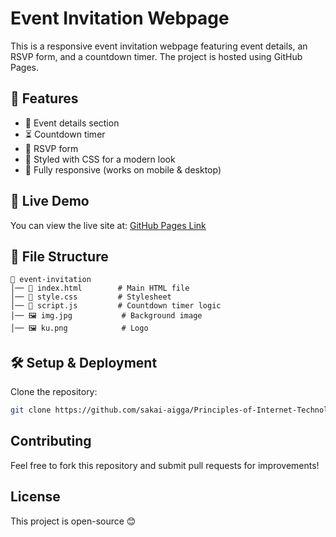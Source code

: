 # Event Invitation Webpage

This is a responsive event invitation webpage featuring event details, an RSVP form, and a countdown timer. The project is hosted using GitHub Pages.

## 🌟 Features
- 📅 Event details section
- ⏳ Countdown timer
- 📩 RSVP form
- 🎨 Styled with CSS for a modern look
- 📱 Fully responsive (works on mobile & desktop)

## 🚀 Live Demo
You can view the live site at:
[GitHub Pages Link]([https://your-username.github.io/your-repo-name/](https://sakai-aigga.github.io/Principles-of-Internet-Technologies-and-Web-Applications/))

## 📂 File Structure
```
📁 event-invitation
│── 📄 index.html        # Main HTML file
│── 🎨 style.css         # Stylesheet
│── 📜 script.js         # Countdown timer logic
│── 🖼 img.jpg           # Background image
│── 🖼 ku.png            # Logo
```

## 🛠 Setup & Deployment
Clone the repository:
   ```sh
   git clone https://github.com/sakai-aigga/Principles-of-Internet-Technologies-and-Web-Applications
   ```

## Contributing
Feel free to fork this repository and submit pull requests for improvements!

## License
This project is open-source 😊
